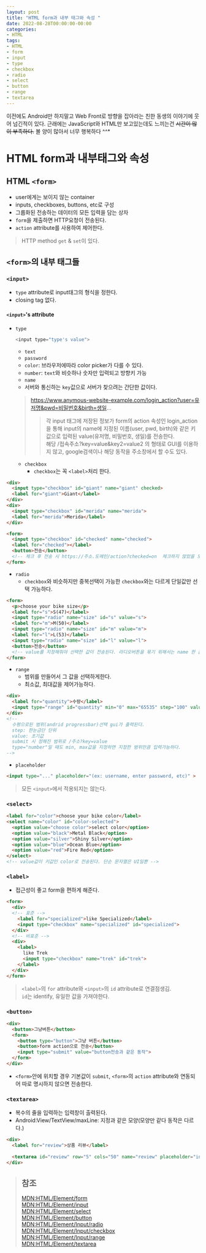 ```yaml
---
layout: post
title: "HTML form과 내부 태그와 속성 "
date: 2022-08-28T00:00:00-00:00
categories:
- HTML
tags:
- HTML
- form
- input
- type
- checkbox
- radio
- select
- button
- range
- textarea
---
```


이전에도 Android만 하지말고 Web Front로 방향을 잡아라는 친한 동생의 이야기에 웃어 넘긴적이 있다. 근래에는 JavaScript와 HTML만 보고있는데도 느끼는건 ~~시간이 많이 부족하다.~~ 볼 양이 많아서 너무 행복하다 ^^*

# HTML form과 내부태그와 속성

## HTML `<form>`
- user에게는 보이지 않는 container
- inputs, checkboxes, buttons, etc로 구성
- 그룹화된 전송하는 데이터의 모든 입력을 담는 상자
- `form`을 제출하면 HTTP요청이 전송된다.
- `action` attribute를 사용하여 제어한다.
> HTTP method `get` & `set`이 있다.

## `<form>`의 내부 태그들

### `<input>`
- `type` attribute로 input태그의 형식을 정한다.
- closing tag 없다.

#### `<input>`'s attribute

- `type`
  ```javascript
  <input type="type's value">
  ```
  - `text`
  - `password`
  - `color`: 브라우저에따라 color picker가 다를 수 있다.
  - `number`: `text`와 비슷하나 숫자만 입력되고 방향키 가능
  - `name`
  - 서버와 통신하는 `key`값으로 서버가 찾으려는 간단한 값이다.
  > https://www.anymous-website-example.com/login_action?user=유저명&pwd=비밀번호&birth=생일...
  > > 각 input 태그에 저장된 정보가 form의 action 속성인 login_action을 통해 input의 name에 지정된 이름(user, pwd, birth)와 같은 키값으로 입력된 value(유저명, 비밀번호, 생일)를 전송한다.   
  > > 해당 /접속주소?key=value&key2=value2 의 형태로 GUI를 이용하지 않고, google검색이나 해당 동작을 주소창에서 할 수도 있다.

  - `checkbox`
    - `checkbox`는 꼭 `<label>`처리 한다.


```html
<div>
  <input type="checkbox" id="giant" name="giant" checked>
  <label for="giant">Giant</label>
</div>
<div>
  <input type="checkbox" id="merida" name="merida">
  <label for="merida">Merida</label>
</div>

<form>
  <input type="checkbox" id="checked" name="checked">
  <label for="checked"></label>
  <button>전송</button>
  <!-- 체크 후 전송 시 https://주소.도메인/action?checked=on  체크하지 않았을 도 보내지 않는다.-->
</form>
```

  - `radio`
    - `checkbox`와 비슷하지만 중복선택이 가능한 `checkbox`와는 다르게 단일값만 선택 가능하다.


```html
<form>
  <p>choose your bike size</p>
  <label for="s">S(47)</label>
  <input type="radio" name="size" id="s" value="s">
  <label for="m">M(50)</label>
  <input type="radio" name="size" id="m" value="m">
  <label for="l">L(53)</label>
  <input type="radio" name="size" id="l" value="l">
  <button>전송</button>
  <!-- value를 지정해줘야 선택한 값이 전송된다. 라디오버튼을 묶기 위해서는 name 한 값으로 줘야한다.-->
</form>
```

  - `range`
    - 범위를 만들어서 그 값을 선택하게한다.
    - 최소값, 최대값을 제어가능하다.


```html
<div>
  <label for="quantity">수량</label>
  <input type="range" id="quantity" min="0" max="65535" step="100" value="32267" name="quantity">
</div>
<!-- 
  수평으로된 범위(andrid progressbar)선택 gui가 출력된다.
  step: 한눈금단 단위
  value: 초기값
  submit 시 정해진 범위로 /주소?key=value
  type="number"일 때도 min, max값을 지정하면 지정한 범위만큼 입력가능하다.
-->
```

- `placeholder`


```html
<input type="..." placeholder="(ex: username, enter password, etc)" >
```

> 모든 `<input>`에서 적용되지는 않는다.


### `<select>`

```html
<label for="color">choose your bike color</label>
<select name="color" id="color-selected">
  <option value="choose color">select color</option>
  <option value="black">Metal Black</option>
  <option value="silver">Shiny Silver</option>
  <option value="blue">Ocean Blue</option>
  <option value="red">Fire Red</option>
</select>
<!-- value값이 키값인 color로 전송된다. 단순 문자열은 UI일뿐 -->
```

### `<label>`

- 접근성이 좋고 form을 편하게 해준다.


```html
<form>
  <div>
  <!-- 표준 -->
    <label for="specialized">like Specialized</label>
    <input type="checkbox" name="specialized" id="specialized">
  </div>
  <!-- 비표준 -->
  <div>
    <label>
      like Trek
      <input type="checkbox" name="trek" id="trek">
    </label>
  </div>
</form>
```

  > `<label>`의 `for` attribute와 `<input>`의 `id` attribute로 연결점생김.<br/>
  > `id`는 identify, 유일한 값을 가져야한다.

  
### `<button>`

```html
<div>
  <button>그냥버튼</button>
  <form>
    <button type="button">그냥 버튼</button>
    <button>form action으로 전송</button>
    <input type="submit" value="button전송과 같은 동작">
  </form>
</div>
```

- `<form>`안에 위치할 경우 기본값이 `submit`, `<form>`의 `action` attribute와 연동되어 따로 명시하지 않으면 전송한다.


### `<textarea>`

- 복수의 줄을 입력하는 입력창이 출력된다.
- Android:View/TextView/maxLine: 지정과 같은 모양(모양만 같다 동작은 다르다.)


```html
<div>
  <label for="review">상품 리뷰</label>
     
  <textarea id="review" row="5" cols="50" name="review" placeholder="input your review">
</div>
```


> ## 참조
> [MDN:HTML/Element/form](https://developer.mozilla.org/ko/docs/Web/HTML/Element/form)   
> [MDN:HTML/Element/input](https://developer.mozilla.org/ko/docs/Web/HTML/Element/Input)   
> [MDN:HTML/Element/select](https://developer.mozilla.org/ko/docs/Web/HTML/Element/select)   
> [MDN:HTML/Element/button](https://developer.mozilla.org/ko/docs/Web/HTML/Element/button)   
> [MDN:HTML/Element/Input/radio](https://developer.mozilla.org/ko/docs/Web/HTML/Element/Input/radio)   
> [MDN:HTML/Element/Input/checkbox](https://developer.mozilla.org/en-US/docs/Web/HTML/Element/input/checkbox)   
> [MDN:HTML/Element/Input/range](https://developer.mozilla.org/en-US/docs/Web/HTML/Element/input/range)   
> [MDN:HTML/Element/textarea](https://developer.mozilla.org/docs/Web/HTML/Element/textarea)